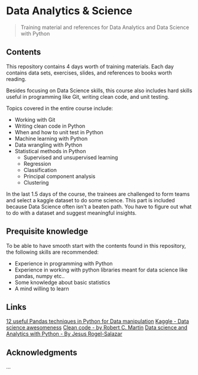 # Data Analytics & Science
> Training material and references for Data Analytics and Data Science with Python

## Contents
This repository contains 4 days worth of training materials.
Each day contains data sets, exercises, slides, and references to books worth reading.

Besides focusing on Data Science skills, this course also includes hard skills useful in programming like Git, writing clean code, and unit testing.

Topics covered in the entire course include:
- Working with Git
- Writing clean code in Python
- When and how to unit test in Python
- Machine learning with Python
- Data wrangling with Python
- Statistical methods in Python
	- Supervised and unsupervised learning
	- Regression
	- Classification
	- Principal component analysis
	- Clustering

In the last 1.5 days of the course, the trainees are challenged to form teams and select a kaggle dataset to do some science.
This part is included because Data Science often isn't a beaten path. You have to figure out what to do with a dataset and suggest meaningful insights.

## Prequisite knowledge
To be able to have smooth start with the contents found in this repository, the following skills are recommended:
- Experience in programming with Python
- Experience in working with python libraries meant for data science like pandas, numpy etc..
- Some knowledge about basic statistics
- A mind willing to learn

## Links
[12 useful Pandas techniques in Python for Data manipulation](https://www.analyticsvidhya.com/blog/2016/01/12-pandas-techniques-python-data-manipulation/)
[Kaggle - Data science awesomeness](https://www.kaggle.com)
[Clean code - by Robert C. Martin](https://www.investigatii.md/uploads/resurse/Clean_Code.pdf)
[Data science and Analytics with Python - By Jesus Rogel-Salazar](https://www.bol.com/nl/p/data-science-and-analytics-with-python/9200000073544412/)

## Acknowledgments
...
